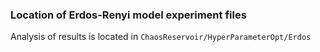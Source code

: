 ### Location of Erdos-Renyi model experiment files
Analysis of results is located in `ChaosReservoir/HyperParameterOpt/Erdos`

